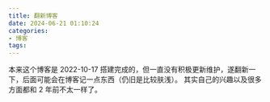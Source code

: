 ```yaml
---
title: 翻新博客
date: 2024-06-21 01:10:24
categories:
- 博客
tags: 
---
```

本来这个博客是 2022-10-17 搭建完成的，但一直没有积极更新维护，遂翻新一下，后面可能会在博客记一点东西（仍旧是比较肤浅）。
其实自己的兴趣以及很多方面都和 2 年前不太一样了。